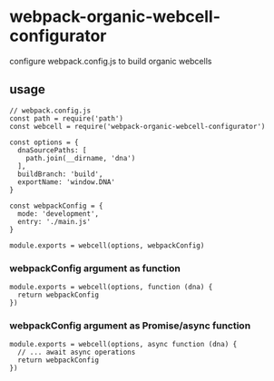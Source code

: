 # webpack-organic-webcell-configurator

configure webpack.config.js to build organic webcells

## usage

```
// webpack.config.js
const path = require('path')
const webcell = require('webpack-organic-webcell-configurator')

const options = {
  dnaSourcePaths: [
    path.join(__dirname, 'dna')
  ],
  buildBranch: 'build',
  exportName: 'window.DNA'
}

const webpackConfig = {
  mode: 'development',
  entry: './main.js'
}

module.exports = webcell(options, webpackConfig)
```

### webpackConfig argument as function

```
module.exports = webcell(options, function (dna) { 
  return webpackConfig 
})
```

### webpackConfig argument as Promise/async function

```
module.exports = webcell(options, async function (dna) { 
  // ... await async operations
  return webpackConfig 
})
```
